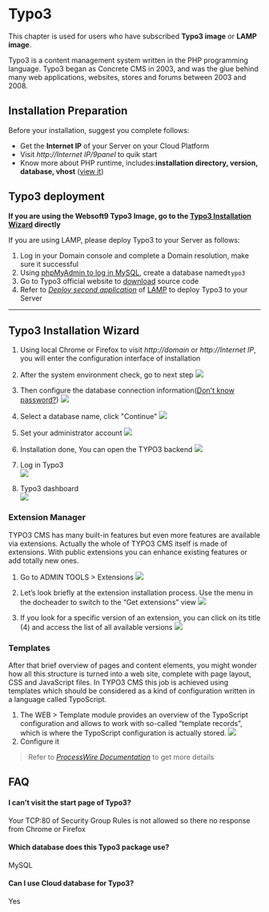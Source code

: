 # Typo3

This chapter is used for users who have subscribed **Typo3 image** or **LAMP image**.

Typo3 is a content management system written in the PHP programming language. Typo3 began as Concrete CMS in 2003, and was the glue behind many web applications, websites, stores and forums between 2003 and 2008.

## Installation Preparation

Before your installation, suggest you complete follows:

* Get the **Internet IP** of your Server on your Cloud Platform
* Visit *http://Internet IP/9panel* to quik start
* Know more about PHP runtime, includes:**installation directory, version, database, vhost** ([view it](https://support.websoft9.com/docs/lamp/stack-components.html))

## Typo3 deployment

**If you are using the Websoft9 Typo3 Image, go to the [Typo3 Installation Wizard](/typo3.md#typo3-installation-wizard) directly**

If you are using LAMP, please deploy Typo3 to your Server as follows:

1. Log in your Domain console and complete a Domain resolution, make sure it successful
2. Using [phpMyAdmin to log in MySQL](https://support.websoft9.com/docs/lamp/admin-mysql.html), create a database named`typo3`
3. Go to Typo3 official website to [download](http://www.typo3.org/download)  source code
4. Refer to *[Deploy second application](https://support.websoft9.com/docs/lamp/solution-deployment.html#deploy-second-application)* of [LAMP](https://support.websoft9.com/docs/lamp/) to deploy Typo3 to your Server

---

## Typo3 Installation Wizard

1. Using local Chrome or Firefox to visit *http://domain* or *http://Internet IP*, you will enter the configuration interface of installation

2. After the system environment check, go to next step 
   ![](http://libs.websoft9.com/Websoft9/DocsPicture/en/typo3/ty02.png)

3. Then configure the database connection information([Don't know password?](https://support.websoft9.com/docs/lamp/stack-accounts.html#mysql))
   ![](http://libs.websoft9.com/Websoft9/DocsPicture/en/typo3/ty03.png)

4. Select a database name, click "Continue"
   ![](http://libs.websoft9.com/Websoft9/DocsPicture/en/typo3/ty04.png)

5. Set your administrator account
   ![](http://libs.websoft9.com/Websoft9/DocsPicture/en/typo3/ty05.png)

6. Installation done, You can open the TYPO3 backend
   ![](http://libs.websoft9.com/Websoft9/DocsPicture/en/typo3/ty06.png)

7. Log in Typo3  
   ![](http://libs.websoft9.com/Websoft9/DocsPicture/en/typo3/ty07.png)

8. Typo3 dashboard  
   ![](http://libs.websoft9.com/Websoft9/DocsPicture/en/typo3/ty08.png)

### Extension Manager

TYPO3 CMS has many built-in features but even more features are available via extensions. Actually the whole of TYPO3 CMS itself is made of extensions. With public extensions you can enhance existing features or add totally new ones.

1. Go to ADMIN TOOLS > Extensions
   ![](http://libs.websoft9.com/Websoft9/DocsPicture/en/typo3/typo3-BackendExtensionManager-websoft9.png)

2. Let’s look briefly at the extension installation process. Use the menu in the docheader to switch to the “Get extensions” view
   ![](http://libs.websoft9.com/Websoft9/DocsPicture/en/typo3/typo3-BackendExtensionManagerInstall-websoft9.png)

3. If you look for a specific version of an extension, you can click on its title (4) and access the list of all available versions
   ![](http://libs.websoft9.com/Websoft9/DocsPicture/en/typo3/typo3-BackendExtensionManagerExtensionVersions-websoft9.png)

### Templates

After that brief overview of pages and content elements, you might wonder how all this structure is turned into a web site, complete with page layout, CSS and JavaScript files. In TYPO3 CMS this job is achieved using templates which should be considered as a kind of configuration written in a language called TypoScript.

1. The WEB > Template module provides an overview of the TypoScript configuration and allows to work with so-called “template records”, which is where the TypoScript configuration is actually stored.
   ![](http://libs.websoft9.com/Websoft9/DocsPicture/en/typo3/typo3-template-websoft9.png)
2. Configure it

> Refer to *[ProcessWire Documentation](https://docs.typo3.org/)* to get more details

## FAQ

#### I can't visit the start page of Typo3?

Your TCP:80 of Security Group Rules is not allowed so there no response from Chrome or Firefox

#### Which database does this Typo3 package use?

MySQL

#### Can I use Cloud database for Typo3?

Yes

